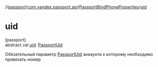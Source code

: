 //[passport](../../../index.md)/[com.yandex.passport.api](../index.md)/[PassportBindPhoneProperties](index.md)/[uid](uid.md)

# uid

[passport]\
abstract val [uid](uid.md): [PassportUid](../-passport-uid/index.md)

Обязательный параметр [PassportUid](../-passport-uid/index.md) аккаунта к которому необходимо привязать номер
